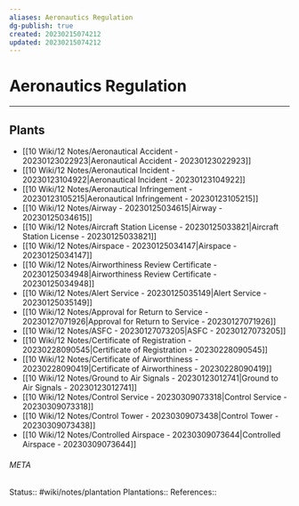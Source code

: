 ```yaml
---
aliases: Aeronautics Regulation
dg-publish: true
created: 20230215074212
updated: 20230215074212
---
```

# Aeronautics Regulation
---



## Plants
- [[10 Wiki/12 Notes/Aeronautical Accident - 20230123022923\|Aeronautical Accident - 20230123022923]]
- [[10 Wiki/12 Notes/Aeronautical Incident - 20230123104922\|Aeronautical Incident - 20230123104922]]
- [[10 Wiki/12 Notes/Aeronautical Infringement - 20230123105215\|Aeronautical Infringement - 20230123105215]]
- [[10 Wiki/12 Notes/Airway - 20230125034615\|Airway - 20230125034615]]
- [[10 Wiki/12 Notes/Aircraft Station License - 20230125033821\|Aircraft Station License - 20230125033821]]
- [[10 Wiki/12 Notes/Airspace - 20230125034147\|Airspace - 20230125034147]]
- [[10 Wiki/12 Notes/Airworthiness Review Certificate - 20230125034948\|Airworthiness Review Certificate - 20230125034948]]
- [[10 Wiki/12 Notes/Alert Service - 20230125035149\|Alert Service - 20230125035149]]
- [[10 Wiki/12 Notes/Approval for Return to Service - 20230127071926\|Approval for Return to Service - 20230127071926]]
- [[10 Wiki/12 Notes/ASFC - 20230127073205\|ASFC - 20230127073205]]
- [[10 Wiki/12 Notes/Certificate of Registration - 20230228090545\|Certificate of Registration - 20230228090545]]
- [[10 Wiki/12 Notes/Certificate of Airworthiness - 20230228090419\|Certificate of Airworthiness - 20230228090419]]
- [[10 Wiki/12 Notes/Ground to Air Signals - 20230123012741\|Ground to Air Signals - 20230123012741]]
- [[10 Wiki/12 Notes/Control Service - 20230309073318\|Control Service - 20230309073318]]
- [[10 Wiki/12 Notes/Control Tower - 20230309073438\|Control Tower - 20230309073438]]
- [[10 Wiki/12 Notes/Controlled Airspace - 20230309073644\|Controlled Airspace - 20230309073644]]




###### META
Status:: #wiki/notes/plantation
Plantations:: 
References:: 
